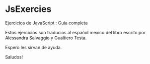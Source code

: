 # JsExercies

Ejercicios de JavaScript : Guía completa

Estos ejercicios son traducios al español mexico del libro escrito por Alessandra Salvaggio y Gualtiero Testa.

Espero les sirvan de ayuda.

Saludos!
